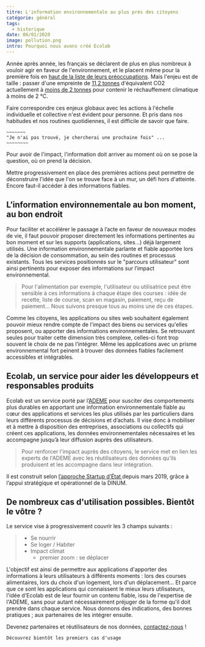 ```yaml
---
titre: L'information environnementale au plus près des citoyens
catégorie: général
tags:
  - historique
date: 06/01/2020
image: pollution.png
intro: Pourquoi nous avons créé Ecolab
---
```


Année après année, les français se déclarent de plus en plus nombreux à vouloir agir en faveur de l'environnement, et le placent même pour la première fois en [haut de la liste de leurs préoccupations](https://presse.ademe.fr/2019/12/barometre-les-francais-placent-lenvironnement-pour-la-premiere-fois-en-haut-de-la-liste-de-leurs-preoccupations.html).
Mais l'enjeu est de taille : passer d'une empreinte de [11,2 tonnes](https://www.insee.fr/fr/statistiques/3281683?sommaire=3281778) d'équivalent CO2 actuellement à [moins de 2 tonnes](http://temis.documentation.developpement-durable.gouv.fr/docs/Temis/0085/Temis-0085717/22640.pdf) pour contenir le réchauffement climatique à moins de 2 °C.

Faire correspondre ces enjeux globaux avec les actions à l'échelle individuelle et collective n'est évident pour personne. Et pris dans nos habitudes et nos routines quotidiennes, il est difficile de savoir que faire.

```
~~~~~~~
"Je n'ai pas trouvé, je chercherai une prochaine fois" ...
~~~~~~~~
```

Pour avoir de l'impact, l'information doit arriver au moment où on se pose la question, où on prend la décision.

Mettre progressivement en place des premières actions peut permettre de déconstruire l'idée que l'on se trouve face à un mur, un défi hors d'atteinte. Encore faut-il accéder à des informations fiables.

## L’information environnementale au bon moment, au bon endroit

Pour faciliter et accélérer le passage à l’acte en faveur de nouveaux modes de vie, il faut pouvoir proposer directement les informations pertinentes au bon moment et sur les supports (applications, sites...) déjà largement utilisés. Une information environnementale parlante et fiable apportée lors de la décision de consommation, au sein des routines et processus existants.
Tous les services positionnés sur le "parcours utilisateur" sont ainsi pertinents pour exposer des informations sur l’impact environnemental.

> Pour l'alimentation par exemple, l'utilisateur ou utilisatrice peut être sensible à ces informations à chaque étape des courses : idée de recette, liste de course, scan en magasin, paiement, reçu de paiement…
> Nous suivons presque tous au moins une de ces étapes.

Comme les citoyens, les applications ou sites web souhaitent également pouvoir mieux rendre compte de l'impact des biens ou services qu'elles proposent, ou apporter des informations environnementales. Se retrouvant seules pour traiter cette dimension très complexe, celles-ci font trop souvent le choix de ne pas l’intégrer. Même les applications avec un prisme environnemental fort peinent à trouver des données fiables facilement accessibles et intégrables.

## Ecolab, un service pour aider les développeurs et responsables produits

Ecolab est un service porté par l’[ADEME](https://www.ademe.fr) pour susciter des comportements plus durables en apportant une information environnementale fiable au cœur des applications et services les plus utilisés par les particuliers dans leurs différents processus de décisions et d’achats. Il vise donc à mobiliser et à mettre à disposition des entreprises, associations ou collectifs qui créent ces applications, les données environnementales nécessaires et les accompagne jusqu’à leur diffusion auprès des utilisateurs.

> Pour renforcer l'impact auprès des citoyens, le service met en lien les experts de l'ADEME avec les réutilisateurs des données qu'ils produisent et les accompagne dans leur intégration.

Il est construit selon [l’approche Startup d’État ](https://beta.gouv.fr/) depuis mars 2019, grâce à l’appui stratégique et opérationnel de la DINUM.

## De nombreux cas d'utilisation possibles. Bientôt le vôtre ?

Le service vise à progressivement couvrir les 3 champs suivants :

> - Se nourrir
> - Se loger / Habiter
> - Impact climat
>   - premier zoom : se déplacer

L'objectif est ainsi de permettre aux applications d'apporter des informations à leurs utilisateurs à différents moments : lors des courses alimentaires, lors du choix d'un logement, lors d'un déplacement...
Et parce que ce sont les applications qui connaissent le mieux leurs utilisateurs, l'idée d'Ecolab est de leur fournir un contenu fiable, issu de l'expertise de l'ADEME, sans pour autant nécessairement préjuger de la forme qu'il doit prendre dans chaque service. Nous donnons des indications, des bonnes pratiques ; aux partenaires de les intégrer ensuite.

Devenez partenaires et réutilisateurs de nos données, [contactez-nous](https://ecolab.ademe.fr/nouscontacter) !

`Découvrez bientôt les premiers cas d'usage`
